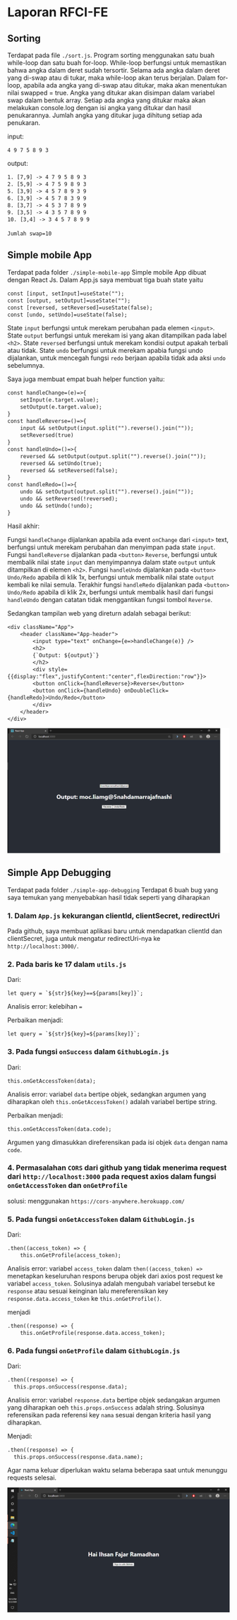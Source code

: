 # Laporan RFCI-FE

## Sorting

Terdapat pada file `./sort.js`.
Program sorting menggunakan satu buah while-loop dan satu buah for-loop. While-loop berfungsi untuk memastikan bahwa angka dalam deret sudah tersortir. Selama ada angka dalam deret yang di-swap atau di tukar, maka while-loop akan terus berjalan. Dalam for-loop, apabila ada angka yang di-swap atau ditukar, maka akan menentukan nilai swapped = true. Angka yang ditukar akan disimpan dalam variabel swap dalam bentuk array. Setiap ada angka yang ditukar maka akan melakukan console.log dengan isi angka yang ditukar dan hasil penukarannya. Jumlah angka yang ditukar juga dihitung setiap ada penukaran.

input:

    4 9 7 5 8 9 3

output:

    1. [7,9] -> 4 7 9 5 8 9 3
    2. [5,9] -> 4 7 5 9 8 9 3
    5. [3,9] -> 4 5 7 8 9 3 9
    6. [3,9] -> 4 5 7 8 3 9 9
    8. [3,7] -> 4 5 3 7 8 9 9
    9. [3,5] -> 4 3 5 7 8 9 9
    10. [3,4] -> 3 4 5 7 8 9 9

    Jumlah swap=10

## Simple mobile App

Terdapat pada folder `./simple-mobile-app`
Simple mobile App dibuat dengan React Js. Dalam App.js saya membuat tiga buah state yaitu

    const [input, setInput]=useState("");
    const [output, setOutput]=useState("");
    const [reversed, setReversed]=useState(false);
    const [undo, setUndo]=useState(false);

State `input` berfungsi untuk merekam perubahan pada elemen `<input>`. State `output` berfungsi untuk merekam isi yang akan ditampilkan pada label `<h2>`. State `reversed` berfungsi untuk merekam kondisi output apakah terbali atau tidak. State `undo` berfungsi untuk merekam apabia fungsi undo dijalankan, untuk mencegah fungsi `redo` berjaan apabila tidak ada aksi `undo` sebelumnya.

Saya juga membuat empat buah helper function yaitu:

    const handleChange=(e)=>{
        setInput(e.target.value);
        setOutput(e.target.value);
    }
    const handleReverse=()=>{
        input && setOutput(input.split("").reverse().join(""));
        setReversed(true)
    }
    const handleUndo=()=>{
        reversed && setOutput(output.split("").reverse().join(""));
        reversed && setUndo(true);
        reversed && setReversed(false);
    }
    const handleRedo=()=>{
        undo && setOutput(output.split("").reverse().join(""));
        undo && setReversed(!reversed);
        undo && setUndo(!undo);
    }

Hasil akhir:


Fungsi `handleChange` dijalankan apabila ada event `onChange` dari `<input>` text, berfungsi untuk merekam perubahan dan menyimpan pada state `input`. Fungsi `handleReverse` dijalankan pada `<button>` `Reverse`, berfungsi untuk membalik nilai state `input` dan menyimpannya dalam state `output` untuk ditampilkan di elemen `<h2>`. Fungsi `handleUndo` dijalankan pada `<button>` `Undo/Redo` apabila di klik 1x, berfungsi untuk membalik nilai state `output` kembali ke nilai semula. Terakhir fungsi `handleRedo` dijalankan pada `<button>` `Undo/Redo` apabila di klik 2x, berfungsi untuk membalik hasil dari fungsi `handleUndo` dengan catatan tidak menggantikan fungsi tombol `Reverse`. 

Sedangkan tampilan web yang direturn adalah sebagai berikut:

    <div className="App">
        <header className="App-header">
            <input type="text" onChange={e=>handleChange(e)} />
            <h2>
            {`Output: ${output}`}
            </h2>
            <div style={{display:"flex",justifyContent:"center",flexDirection:"row"}}>
            <button onClick={handleReverse}>Reverse</button>
            <button onClick={handleUndo} onDoubleClick={handleRedo}>Undo/Redo</button>
            </div>
        </header>
    </div>

![Hasil Simple mobile App](./gambar_laporan/hasilmobileapp.png)

## Simple App Debugging

Terdapat pada folder `./simple-app-debugging`
Terdapat 6 buah bug yang saya temukan yang menyebabkan hasil tidak seperti yang diharapkan

### 1. Dalam `App.js` kekurangan clientId, clientSecret, redirectUri
Pada github, saya membuat aplikasi baru untuk mendapatkan clientId dan clientSecret, juga untuk mengatur redirectUri-nya ke `http://localhost:3000/`.

### 2. Pada baris ke 17 dalam `utils.js`

Dari:

    let query = `${str}${key}==${params[key]}`;

Analisis error: kelebihan `=`

Perbaikan menjadi:

    let query = `${str}${key}=${params[key]}`;

### 3. Pada fungsi `onSuccess` dalam `GithubLogin.js`

Dari:

    this.onGetAccessToken(data);

Analisis error: variabel `data` bertipe objek, sedangkan argumen yang diharapkan oleh `this.onGetAccessToken()` adalah variabel bertipe string.

Perbaikan menjadi:

    this.onGetAccessToken(data.code);

Argumen yang dimasukkan direferensikan pada isi objek `data` dengan nama `code`.

### 4. Permasalahan `CORS` dari github yang tidak menerima request dari `http://localhost:3000` pada request axios dalam fungsi `onGetAccessToken` dan `onGetProfile`
solusi: menggunakan `https://cors-anywhere.herokuapp.com/`

### 5. Pada fungsi `onGetAccessToken` dalam `GithubLogin.js`

Dari:

    .then((access_token) => {
        this.onGetProfile(access_token);

Analisis error: variabel `access_token` dalam `then((access_token) =>` menetapkan keseluruhan respons berupa objek dari axios post request ke variabel `access_token`. Solusinya adalah mengubah variabel tersebut ke `response` atau sesuai keinginan lalu mereferensikan key `response.data.access_token` ke `this.onGetProfile()`.

menjadi

    .then((response) => {
        this.onGetProfile(response.data.access_token);

### 6. Pada fungsi `onGetProfile` dalam `GithubLogin.js`

Dari:

    .then((response) => {
      this.props.onSuccess(response.data);

Analisis error: variabel `response.data` bertipe objek sedangakan argumen yang diharapkan oeh `this.props.onSuccess` adalah string. Solusinya referensikan pada referensi key `nama` sesuai dengan kriteria hasil yang diharapkan.

Menjadi:

    .then((response) => {
      this.props.onSuccess(response.data.name);

Agar nama keluar diperlukan waktu selama beberapa saat untuk menunggu requests selesai.

![Hasil Debugging](./gambar_laporan/hasildebugging.png)